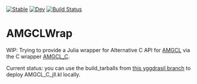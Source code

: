 [![Stable](https://img.shields.io/badge/docs-stable-blue.svg)](https://j-fu.github.io/AMGCLWrap.jl/stable/)
[![Dev](https://img.shields.io/badge/docs-dev-blue.svg)](https://j-fu.github.io/AMGCLWrap.jl/dev/)
[![Build Status](https://github.com/j-fu/AMGCLWrap.jl/actions/workflows/CI.yml/badge.svg?branch=main)](https://github.com/j-fu/AMGCLWrap.jl/actions/workflows/CI.yml?query=branch%3Amain)
# AMGCLWrap

WIP: Trying to provide a Julia wrapper for Alternative C API for [AMGCL](https://github.com/ddemidov/amgcl)
via the C wrapper [AMGCL_C](https://github.com/j-fu/amgcl_c).

Current status: you can use the build_tarballs from [this yggdrasil branch](https://github.com/j-fu/Yggdrasil/tree/amgcl_c/A/AMGCL_C) to
deploy AMGCL_C_jll.kl locally. 
